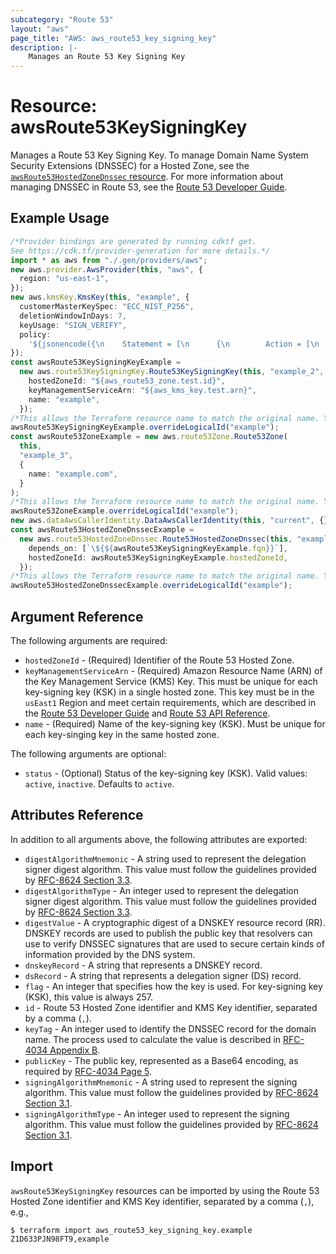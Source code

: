 ```yaml
---
subcategory: "Route 53"
layout: "aws"
page_title: "AWS: aws_route53_key_signing_key"
description: |-
    Manages an Route 53 Key Signing Key
---
```


# Resource: awsRoute53KeySigningKey

Manages a Route 53 Key Signing Key. To manage Domain Name System Security Extensions (DNSSEC) for a Hosted Zone, see the [`awsRoute53HostedZoneDnssec` resource](route53_hosted_zone_dnssec.html). For more information about managing DNSSEC in Route 53, see the [Route 53 Developer Guide](https://docs.aws.amazon.com/Route53/latest/DeveloperGuide/dns-configuring-dnssec.html).

## Example Usage

```typescript
/*Provider bindings are generated by running cdktf get.
See https://cdk.tf/provider-generation for more details.*/
import * as aws from "./.gen/providers/aws";
new aws.provider.AwsProvider(this, "aws", {
  region: "us-east-1",
});
new aws.kmsKey.KmsKey(this, "example", {
  customerMasterKeySpec: "ECC_NIST_P256",
  deletionWindowInDays: 7,
  keyUsage: "SIGN_VERIFY",
  policy:
    '${jsonencode({\n    Statement = [\n      {\n        Action = [\n          "kms:DescribeKey",\n          "kms:GetPublicKey",\n          "kms:Sign",\n        ],\n        Effect = "Allow"\n        Principal = {\n          Service = "dnssec-route53.amazonaws.com"\n        }\n        Sid      = "Allow Route 53 DNSSEC Service",\n        Resource = "*"\n        Condition = {\n          StringEquals = {\n            "aws:SourceAccount" = data.aws_caller_identity.current.account_id\n          }\n          ArnLike = {\n            "aws:SourceArn" = "arn:aws:route53:::hostedzone/*"\n          }\n        }\n      },\n      {\n        Action = "kms:CreateGrant",\n        Effect = "Allow"\n        Principal = {\n          Service = "dnssec-route53.amazonaws.com"\n        }\n        Sid      = "Allow Route 53 DNSSEC Service to CreateGrant",\n        Resource = "*"\n        Condition = {\n          Bool = {\n            "kms:GrantIsForAWSResource" = "true"\n          }\n        }\n      },\n      {\n        Action = "kms:*"\n        Effect = "Allow"\n        Principal = {\n          AWS = "arn:aws:iam::${data.aws_caller_identity.current.account_id}:root"\n        }\n        Resource = "*"\n        Sid      = "Enable IAM User Permissions"\n      },\n    ]\n    Version = "2012-10-17"\n  })}',
});
const awsRoute53KeySigningKeyExample =
  new aws.route53KeySigningKey.Route53KeySigningKey(this, "example_2", {
    hostedZoneId: "${aws_route53_zone.test.id}",
    keyManagementServiceArn: "${aws_kms_key.test.arn}",
    name: "example",
  });
/*This allows the Terraform resource name to match the original name. You can remove the call if you don't need them to match.*/
awsRoute53KeySigningKeyExample.overrideLogicalId("example");
const awsRoute53ZoneExample = new aws.route53Zone.Route53Zone(
  this,
  "example_3",
  {
    name: "example.com",
  }
);
/*This allows the Terraform resource name to match the original name. You can remove the call if you don't need them to match.*/
awsRoute53ZoneExample.overrideLogicalId("example");
new aws.dataAwsCallerIdentity.DataAwsCallerIdentity(this, "current", {});
const awsRoute53HostedZoneDnssecExample =
  new aws.route53HostedZoneDnssec.Route53HostedZoneDnssec(this, "example_5", {
    depends_on: [`\${${awsRoute53KeySigningKeyExample.fqn}}`],
    hostedZoneId: awsRoute53KeySigningKeyExample.hostedZoneId,
  });
/*This allows the Terraform resource name to match the original name. You can remove the call if you don't need them to match.*/
awsRoute53HostedZoneDnssecExample.overrideLogicalId("example");

```

## Argument Reference

The following arguments are required:

* `hostedZoneId` - (Required) Identifier of the Route 53 Hosted Zone.
* `keyManagementServiceArn` - (Required) Amazon Resource Name (ARN) of the Key Management Service (KMS) Key. This must be unique for each key-signing key (KSK) in a single hosted zone. This key must be in the `usEast1` Region and meet certain requirements, which are described in the [Route 53 Developer Guide](https://docs.aws.amazon.com/Route53/latest/DeveloperGuide/dns-configuring-dnssec-cmk-requirements.html) and [Route 53 API Reference](https://docs.aws.amazon.com/Route53/latest/APIReference/API_CreateKeySigningKey.html).
* `name` - (Required) Name of the key-signing key (KSK). Must be unique for each key-singing key in the same hosted zone.

The following arguments are optional:

* `status` - (Optional) Status of the key-signing key (KSK). Valid values: `active`, `inactive`. Defaults to `active`.

## Attributes Reference

In addition to all arguments above, the following attributes are exported:

* `digestAlgorithmMnemonic` - A string used to represent the delegation signer digest algorithm. This value must follow the guidelines provided by [RFC-8624 Section 3.3](https://tools.ietf.org/html/rfc8624#section-3.3).
* `digestAlgorithmType` - An integer used to represent the delegation signer digest algorithm. This value must follow the guidelines provided by [RFC-8624 Section 3.3](https://tools.ietf.org/html/rfc8624#section-3.3).
* `digestValue` - A cryptographic digest of a DNSKEY resource record (RR). DNSKEY records are used to publish the public key that resolvers can use to verify DNSSEC signatures that are used to secure certain kinds of information provided by the DNS system.
* `dnskeyRecord` - A string that represents a DNSKEY record.
* `dsRecord` - A string that represents a delegation signer (DS) record.
* `flag` - An integer that specifies how the key is used. For key-signing key (KSK), this value is always 257.
* `id` - Route 53 Hosted Zone identifier and KMS Key identifier, separated by a comma (`,`).
* `keyTag` - An integer used to identify the DNSSEC record for the domain name. The process used to calculate the value is described in [RFC-4034 Appendix B](https://tools.ietf.org/rfc/rfc4034.txt).
* `publicKey` - The public key, represented as a Base64 encoding, as required by [RFC-4034 Page 5](https://tools.ietf.org/rfc/rfc4034.txt).
* `signingAlgorithmMnemonic` - A string used to represent the signing algorithm. This value must follow the guidelines provided by [RFC-8624 Section 3.1](https://tools.ietf.org/html/rfc8624#section-3.1).
* `signingAlgorithmType` - An integer used to represent the signing algorithm. This value must follow the guidelines provided by [RFC-8624 Section 3.1](https://tools.ietf.org/html/rfc8624#section-3.1).

## Import

`awsRoute53KeySigningKey` resources can be imported by using the Route 53 Hosted Zone identifier and KMS Key identifier, separated by a comma (`,`), e.g.,

```console
$ terraform import aws_route53_key_signing_key.example Z1D633PJN98FT9,example
```
